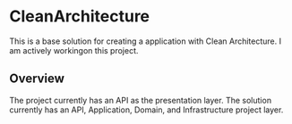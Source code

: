 # CleanArchitecture
This is a base solution for creating a application with Clean Architecture. I am actively workingon this project.

## Overview
The project currently has an API as the presentation layer.
The solution currently has an API, Application, Domain, and Infrastructure project layer.
